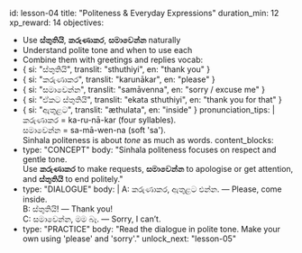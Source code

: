 id: lesson-04
title: "Politeness & Everyday Expressions"
duration_min: 12
xp_reward: 14
objectives:
  - Use **ස්තුතියි**, **කරුණාකර**, **සමාවෙන්න** naturally
  - Understand polite tone and when to use each
  - Combine them with greetings and replies
vocab:
  - { si: "ස්තුතියි", translit: "sthuthiyi", en: "thank you" }
  - { si: "කරුණාකර", translit: "karunākar", en: "please" }
  - { si: "සමාවෙන්න", translit: "samāvenna", en: "sorry / excuse me" }
  - { si: "ඒකට ස්තුතියි", translit: "ekata sthuthiyi", en: "thank you for that" }
  - { si: "ඇතුළට", translit: "æthulata", en: "inside" }
pronunciation_tips: |
  කරුණාකර = ka-ru-nā-kar (four syllables).  
  සමාවෙන්න = sa-mā-wen-na (soft 'sa').  
  Sinhala politeness is about *tone* as much as words.
content_blocks:
  - type: "CONCEPT"
    body: "Sinhala politeness focuses on respect and gentle tone.  
           Use **කරුණාකර** to make requests, **සමාවෙන්න** to apologise or get attention, and **ස්තුතියි** to end politely."
  - type: "DIALOGUE"
    body: |
      A: කරුණාකර, ඇතුළට එන්න. — Please, come inside.  
      B: ස්තුතියි! — Thank you!  
      C: සමාවෙන්න, මම බෑ. — Sorry, I can’t.
  - type: "PRACTICE"
    body: "Read the dialogue in polite tone. Make your own using 'please' and 'sorry'."
unlock_next: "lesson-05"
